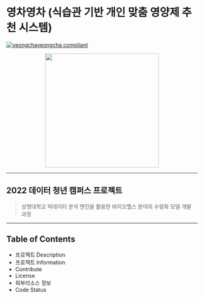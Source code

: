 # 영차영차 (식습관 기반 개인 맞춤 영양제 추천 시스템)  
[![yeongchayeongcha compliant](https://img.shields.io/badge/project-yeongchayeongcha-yellow)](https://github.com/ourkofe/yeongchayeongcha)  
<p align="center"><img src="https://user-images.githubusercontent.com/104803703/186654412-7172e77c-da2c-4dc0-a64a-91bee9031540.png" height="300px" width="300px"></p>  

----------  

## 2022 데이터 청년 캠퍼스 프로젝트 
> 상명대학교 빅데이터 분석 엔진을 활용한 바이오헬스 분야의 수량화 모델 개발 과정

-----------

## Table of Contents

- 프로젝트 Description
- 프로젝트 Information
- Contribute
- License
- 외부리소스 정보
- Code Status

